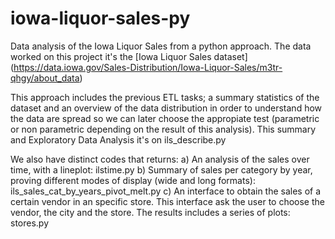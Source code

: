 # iowa-liquor-sales-py
Data analysis of the Iowa Liquor Sales from a python approach. The data worked on this project it's the [Iowa Liquor Sales dataset] (https://data.iowa.gov/Sales-Distribution/Iowa-Liquor-Sales/m3tr-qhgy/about_data)

This approach includes the previous ETL tasks; a summary statistics of the dataset and an overview of the data distribution in order to understand how the data are spread so we can later choose the appropiate test (parametric or non parametric depending on the result of this analysis). This summary and Exploratory Data Analysis it's on ils_describe.py


We also have distinct codes that returns:
a) An analysis of the sales over time, with a lineplot: ilstime.py
b) Summary of sales per category by year, proving different modes of display (wide and long formats): ils_sales_cat_by_years_pivot_melt.py
c) An interface to obtain the sales of a certain vendor in an specific store. This interface ask the user to choose the vendor, the city and the store. The results includes a series of plots: stores.py
